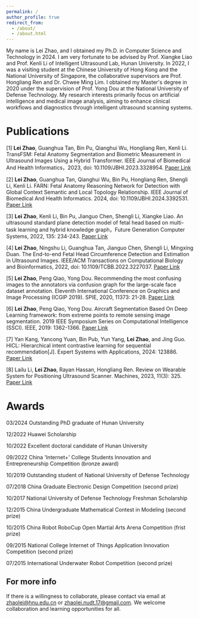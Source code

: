 ```yaml
---
permalink: /
author_profile: true
redirect_from: 
  - /about/
  - /about.html
---
```



My name is Lei Zhao, and I obtained my Ph.D. in Computer Science and Technology in 2024. I am very fortunate to be advised by Prof. Xiangke Liao and Prof. Kenli Li of Intelligent Ultrasound Lab, Hunan University. In 2022, I was a visiting student at the Chinese University of Hong Kong and the National University of Singapore, the collaborative supervisors are Prof. Hongliang Ren and Dr. Chwee Ming Lim. I obtained my Master's degree in 2020 under the supervision of Prof. Yong Dou at the National University of Defense Technology. My research interests primarily focus on artificial intelligence and medical image analysis, aiming to enhance clinical workflows and diagnostics through intelligent ultrasound scanning systems.


Publications
======
[1] **Lei Zhao**, Guanghua Tan, Bin Pu, Qianghui Wu, Hongliang Ren, Kenli Li. TransFSM: Fetal Anatomy Segmentation and Biometric Measurement in Ultrasound Images Using a Hybrid Transformer. IEEE Journal of Biomedical And Health Informatics，2023, doi: 10.1109/JBHI.2023.3328954. [Paper Link](https://ieeexplore.ieee.org/abstract/document/10310100)

[2] **Lei Zhao**, Guanghua Tan, Qianghui Wu, Bin Pu, Hongliang Ren, Shengli Li, Kenli Li. FARN: Fetal Anatomy Reasoning Network for Detection with Global Context Semantic and Local Topology Relationship. IEEE Journal of Biomedical And Health Informatics. 2024, doi: 10.1109/JBHI.2024.3392531. [Paper Link](https://ieeexplore.ieee.org/abstract/document/10506586)

[3] **Lei Zhao**, Kenli Li, Bin Pu, Jianguo Chen, Shengli Li, Xiangke Liao. An ultrasound standard plane detection model of fetal head based on multi-task learning and hybrid knowledge graph，Future Generation Computer Systems, 2022, 135: 234-243. [Paper Link](https://www.sciencedirect.com/science/article/pii/S0167739X22001340)

[4] **Lei Zhao**, Ningshu Li, Guanghua Tan, Jianguo Chen, Shengli Li, Mingxing Duan. The End-to-end Fetal Head Circumference Detection and Estimation in Ultrasound Images. IEEE/ACM Transactions on Computational Biology and Bioinformatics, 2022, doi: 10.1109/TCBB.2022.3227037. [Paper Link](https://ieeexplore.ieee.org/abstract/document/9971775)

[5] **Lei Zhao**, Peng Qiao, Yong Dou. Recommending the most confusing images to the annotators via confusion graph for the large-scale face dataset annotation. Eleventh International Conference on Graphics and Image Processing (ICGIP 2019). SPIE, 2020, 11373: 21-28. [Paper Link](https://ui.adsabs.harvard.edu/abs/2020SPIE11373E..04Z/abstract)

[6] **Lei Zhao**, Peng Qiao, Yong Dou. Aircraft Segmentation Based On Deep Learning framework: from extreme points to remote sensing image segmentation. 2019 IEEE Symposium Series on Computational Intelligence (SSCI). IEEE, 2019: 1362-1366. [Paper Link](https://ieeexplore.ieee.org/abstract/document/9002656)

[7] Yan Kang, Yancong Yuan, Bin Pub, Yun Yang, **Lei Zhao**, and Jing Guo. HICL: Hierarchical intent contrastive learning for sequential recommendation[J]. Expert Systems with Applications, 2024: 123886. [Paper Link](https://www.sciencedirect.com/science/article/pii/S0957417424007528)

[8] Lailu Li, **Lei Zhao**, Rayan Hassan, Hongliang Ren. Review on Wearable System for Positioning Ultrasound Scanner. Machines, 2023, 11(3): 325. [Paper Link](https://www.mdpi.com/2075-1702/11/3/325)


Awards
======
03/2024 Outstanding PhD graduate of Hunan University

12/2022 Huawei Scholarship

10/2022 Excellent doctoral candidate of Hunan University

09/2022 China 'Internet+' College Students Innovation and Entrepreneurship Competition (bronze award)

10/2019 Outstanding student of National University of Defense Technology

07/2018 China Graduate Electronic Design Competition (second prize)

10/2017 National University of Defense Technology Freshman Scholarship

12/2015 China Undergraduate Mathematical Contest in Modeling (second prize)

10/2015 China Robot RoboCup Open Martial Arts Arena Competition (frist prize)

09/2015 National College Internet of Things Application Innovation Competition (second prize)

07/2015 International Underwater Robot Competition (second prize)


For more info
------
If there is a willingness to collaborate, please contact via email at [zhaolei@hnu.edu.cn](mailto:zhaolei@hnu.edu.cn) or [zhaolei.nudt.17@gmail.com](mailto:zhaolei.nudt.17@gmail.com). We welcome collaboration and learning opportunities for all.
